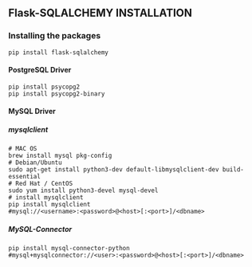 ## Flask-SQLALCHEMY INSTALLATION

### Installing the packages
    pip install flask-sqlalchemy
#### PostgreSQL Driver
    pip install psycopg2
    pip install psycopg2-binary
#### MySQL Driver
##### mysqlclient
    # MAC OS
    brew install mysql pkg-config
    # Debian/Ubuntu
    sudo apt-get install python3-dev default-libmysqlclient-dev build-essential
    # Red Hat / CentOS
    sudo yum install python3-devel mysql-devel
    # install mysqlclient
    pip install mysqlclient
    #mysql://<username>:<password>@<host>[:<port>]/<dbname>
##### MySQL-Connector
    pip install mysql-connector-python
    #mysql+mysqlconnector://<user>:<password>@<host>[:<port>]/<dbname>
